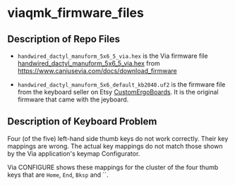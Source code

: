 # viaqmk\_firmware\_files

## Description of Repo Files

* `handwired_dactyl_manuform_5x6_5_via.hex` is the Via firmware file [handwired_dactyl_manuform_5x6_5_via.hex](https://www.caniusevia.com/docs/download_firmware#0) from <https://www.caniusevia.com/docs/download_firmware>

* `handwired_dactyl_manuform_5x6_default_kb2040.uf2` is the firmware file from the keyboard seller on Etsy [CustomErgoBoards](https://www.etsy.com/shop/CustomErgoBoards). It is the original firmware that came with the jeyboard.

## Description of Keyboard Problem

Four (of the five) left-hand side thumb keys do not work correctly. Their key mappings are wrong. The actual key mappings do not match those shown by the Via application's keymap Configurator. 

Via CONFIGURE shows these mappings for the cluster of the four thumb keys that are `Home`, `End`, `Bksp` 
and ``.

